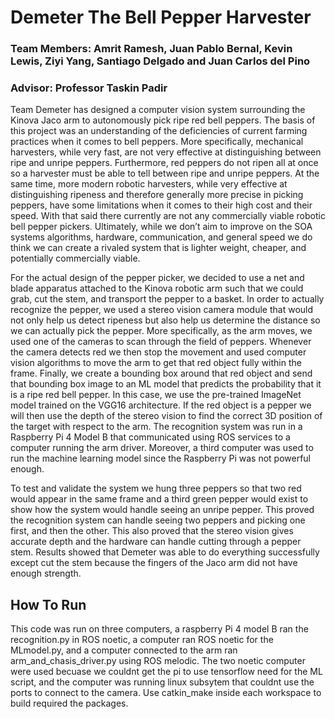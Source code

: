 # Demeter The Bell Pepper Harvester
### Team Members: Amrit Ramesh, Juan Pablo Bernal, Kevin Lewis, Ziyi Yang, Santiago Delgado and Juan Carlos del Pino
 
### Advisor: Professor Taskin Padir

Team Demeter has designed a computer vision system surrounding the Kinova Jaco arm to autonomously pick ripe red bell peppers. 
The basis of this project was an understanding of the deficiencies of current farming practices when it comes to bell peppers. 
More specifically, mechanical harvesters, while very fast, are not very effective at distinguishing between ripe and unripe peppers.
Furthermore, red peppers do not ripen all at once so a harvester must be able to tell between ripe and unripe peppers.
At the same time, more modern robotic harvesters, while very effective at distinguishing ripeness and therefore generally more precise in picking peppers, 
have some limitations when it comes to their high cost and their speed. With that said there currently are not any commercially viable robotic bell pepper pickers.
Ultimately, while we don’t aim to improve on the SOA systems algorithms, hardware, communication, and general speed we do think we can create a rivaled system that
is lighter weight, cheaper, and potentially commercially viable.

For the actual design of the pepper picker, we decided to use a net and blade apparatus attached to the Kinova robotic arm such that we could grab,
cut the stem, and transport the pepper to a basket. In order to actually recognize the pepper, we used a stereo vision camera module that would not
only help us detect ripeness but also help us determine the distance so we can actually pick the pepper. More specifically, as the arm moves,
we used one of the cameras to scan through the field of peppers. Whenever the camera detects red we then stop the movement and used computer vision 
algorithms to move the arm to get that red object fully within the frame. Finally, we create a bounding box around that red object and send that bounding
box image to an ML model that predicts the probability that it is a ripe red bell pepper. In this case, we use the pre-trained ImageNet model trained on the
VGG16 architecture. If the red object is a pepper we will then use the depth of the stereo vision to find the correct 3D position of the target with respect to the arm.
The recognition system was run in a Raspberry Pi 4 Model B that communicated using ROS services to a computer running the arm driver. Moreover, 
a third computer was used to run the machine learning model since the Raspberry Pi was not powerful enough.

To test and validate the system we hung three peppers so that two red would appear in the same frame and a third green pepper would exist to show how the 
system would handle seeing an unripe pepper. This proved the recognition system can handle seeing two peppers and picking one first, and then the other. 
This also proved that the stereo vision gives accurate depth and the hardware can handle cutting through a pepper stem. Results showed that 
Demeter was able to do everything successfully except cut the stem because the fingers of the Jaco arm did not have enough strength. 


## How To Run
This code was run on three computers, a raspberry Pi 4 model B ran the recognition.py in ROS noetic, a computer ran ROS noetic for the MLmodel.py, and a computer connected to the arm ran arm_and_chasis_driver.py using ROS melodic. The two noetic computer were used becuase we couldnt get the pi to use tensorflow need for the ML script, and the computer was running linux subsytem that couldnt use the ports to connect to the camera. Use catkin_make inside each workspace to build required the packages.
